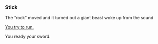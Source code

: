 ### Stick

The “rock” moved and it turned out a giant beast woke up from the sound

[You try to run.](died.md)

You ready your sword.
